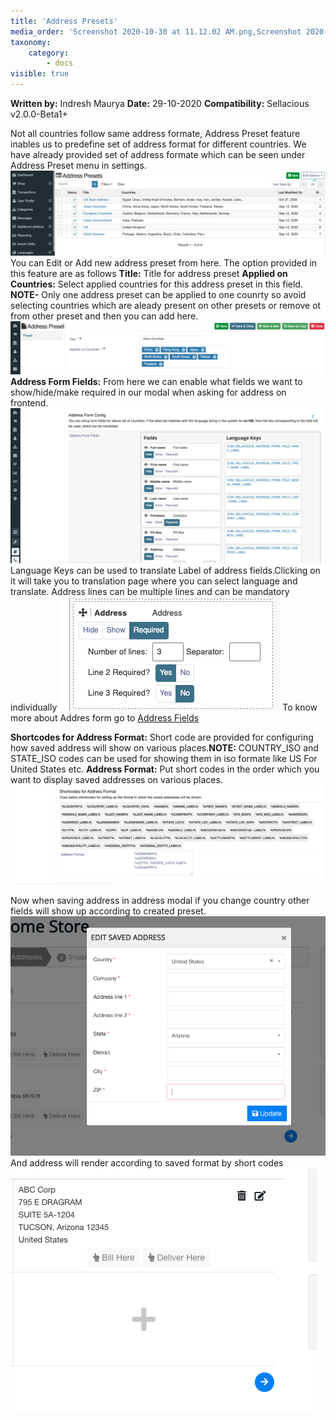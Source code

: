```yaml
---
title: 'Address Presets'
media_order: 'Screenshot 2020-10-30 at 11.12.02 AM.png,Screenshot 2020-10-30 at 11.16.25 AM.png,Screenshot 2020-10-30 at 11.21.42 AM.png,Screenshot 2020-10-30 at 11.27.26 AM.png,Screenshot 2020-10-30 at 11.48.08 AM.png,Screenshot 2020-10-30 at 11.52.18 AM.png,Screenshot 2020-10-30 at 11.54.43 AM.png'
taxonomy:
    category:
        - docs
visible: true
---
```


**Written by:** Indresh Maurya
**Date:** 29-10-2020
**Compatibility:** Sellacious v2.0.0-Beta1+

Not all countries follow same address formate, Address Preset feature inables us to predefine set of address format for different countries.
We have already provided set of address formate which can be seen under Address Preset menu in settings.
![](Screenshot%202020-10-30%20at%2011.12.02%20AM.png)
You can Edit or Add new address preset from here. The option provided in this feature are as follows
**Title:** Title for address preset
**Applied on Countries:** Select applied countries for this address preset in this field. **NOTE-** Only one address preset can be applied to one counrty so avoid selecting countries which are aleady present on other presets or remove ot from other preset and then you can add here.
![](Screenshot%202020-10-30%20at%2011.16.25%20AM.png)
**Address Form Fields:** From here we can enable what fields we want to show/hide/make required in our modal when asking for address on frontend.
![](Screenshot%202020-10-30%20at%2011.21.42%20AM.png)
Language Keys can be used to translate Label of address fields.Clicking on it will take you to translation page where you can select language and translate.
Address lines can be multiple lines and can be mandatory individually
![](Screenshot%202020-10-30%20at%2011.48.08%20AM.png)
To know more about Addres form go to [Address Fields](https://www.sellacious.com/documentation-v2#/learn/global-configurations/frontend-display-options/address-fields)

**Shortcodes for Address Format:** Short code are provided for configuring how saved address will show on various places.**NOTE:** COUNTRY_ISO and STATE_ISO codes can be used for showing them in iso formate like US For United States etc.
**Address Format:** Put short codes in the order which you want to display saved addresses on various places.
![](Screenshot%202020-10-30%20at%2011.27.26%20AM.png)

Now when saving address in address modal if you change country other fields will show up according to created preset.
![](Screenshot%202020-10-30%20at%2011.52.18%20AM.png)
And address will render according to saved format by short codes
![](Screenshot%202020-10-30%20at%2011.54.43%20AM.png)